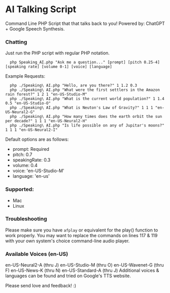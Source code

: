 # AI Talking Script

Command Line PHP Script that that talks back to you! Powered by: ChatGPT + Google Speech Synthesis. 

### Chatting

Just run the PHP script with regular PHP notation.

      php Speaking_AI.php "Ask me a question..." [prompt] [pitch 0.25-4] [speaking rate] [volume 0-1] [voice] [language]

Example Requests:

      php ./Speaking\ AI.php "Hello, are you there?" 1 1.2 0.3
      php ./Speaking\ AI.php "What were the first settlers in the Amazon rain forest?" 1 2 1 "en-US-Studio-M"
      php ./Speaking\ AI.php "What is the current world population?" 1 1.4 0.5 "en-US-Studio-O"
      php ./Speaking\ AI.php "What is Neuton's Law of Gravity?" 1 1 1 "en-US-Neural2-G"
      php ./Speaking\ AI.php "How many times does the earth orbit the sun per decade?" 1 1 1 "en-US-Neural2-H"
      php ./Speaking\ AI.php "Is life possible on any of Jupitar's moons?" 1 1 1 "en-US-Neural2-I"
      
      
Default options are as follows:
 - prompt: Required
 - pitch: 0.7
 - speakingRate: 0.3
 - volume: 0.4
 - voice: 'en-US-Studio-M'
 - language: 'en-us'

### Supported:
 - Mac
 - Linux
 
### Troubleshooting
 Please make sure you have `afplay` or equivalent for the play() function to work properly. You may want to replace the commands on lines 117 & 119 with your own system's choice command-line audio player.

### Available Voices (en-US)
en-US-Neural2-A (thru J)
en-US-Studio-M (thru O)
en-US-Wavenet-G (thru F)
en-US-News-K (thru N)
en-US-Standard-A (thru J)
Additional voices & languages can be found and tried on Google's TTS website.

Please send love and feedback! :)
